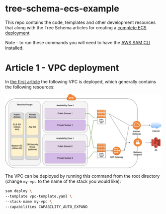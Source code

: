 # tree-schema-ecs-example

This repo contains the code, templates and other development resources that along with the Tree Schema articles for creating a [complete ECS deployment](https://treeschema.com/blog/)

Note - to run these commands you will need to have the [AWS SAM CLI](https://docs.aws.amazon.com/serverless-application-model/latest/developerguide/serverless-sam-cli-install.html) installed.

# Article 1 - VPC deployment 
In [the first article](https://treeschema.com/blog/comprehensive-ecs-deployments-vpcs-deployment) the following VPC is deployed, which generally contains the following resources:

![VPC Resources](./imgs/vpc_deployment.jpg?raw=true "VPC Resources")

The VPC can be deployed by running this command from the root directory (change `my-vpc` to the name of the stack you would like):

```bash 
sam deploy \
--template vpc-template.yaml \
--stack-name my-vpc \
--capabilities CAPABILITY_AUTO_EXPAND
```